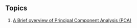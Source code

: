 ## Topics

1. [A Brief overview of Principal Component Analysis (PCA)](https://debanga.github.com/depurr/dim-reduction1)


